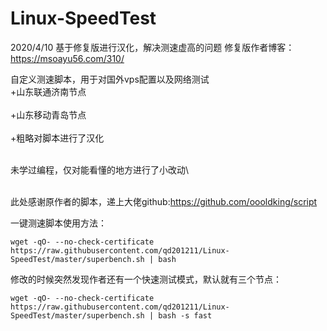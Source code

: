 # Linux-SpeedTest
2020/4/10  基于修复版进行汉化，解决测速虚高的问题
           修复版作者博客：https://msoayu56.com/310/


自定义测速脚本，用于对国外vps配置以及网络测试
<br>
+山东联通济南节点\
<br>+山东移动青岛节点\
<br>+粗略对脚本进行了汉化


<br>未学过编程，仅对能看懂的地方进行了小改动\


<br>此处感谢原作者的脚本，递上大佬github:https://github.com/oooldking/script


一键测速脚本使用方法：

```wget -qO- --no-check-certificate https://raw.githubusercontent.com/qd201211/Linux-SpeedTest/master/superbench.sh | bash```

修改的时候突然发现作者还有一个快速测试模式，默认就有三个节点：

```wget -qO- --no-check-certificate https://raw.githubusercontent.com/qd201211/Linux-SpeedTest/master/superbench.sh | bash -s fast```
